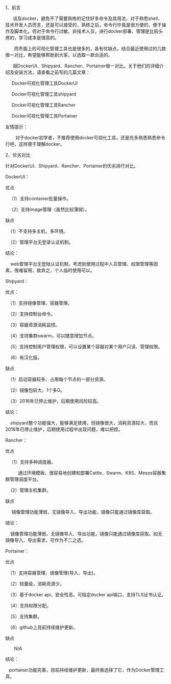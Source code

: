 1、前言

      谈及docker，避免不了需要熟练的记住好多命令及其用法，对于熟悉shell、技术开发人员而言，还是可以接受的，熟练之后，命令行毕竟是很方便的，便于操作及脚本化。但对于命令行过敏、非技术人员，进行docker部署、管理是比较头疼的，学习成本是很高的。



       而市面上的可视化管理工具也是很多的，各有优缺点，结合最近使用过的几款做一对比，希望能够帮助到大家，以选取一款合适的。



      就DockerUI、Shipyard、Rancher、Portainer做一对比。关于他们的详细介绍及安装方法，请查看之前写的几篇文章：



     Docker可视化管理工具DockerUI



     Docker可视化管理工具shipyard



     Docker可视化管理工具Rancher



     Docker可视化管理工具Portainer



友情提示：



        对于docker初学者，不推荐使用docker可视化工具，还是先多熟悉熟悉命令行吧，这样便于理解docker。



2、优劣对比

针对DockerUI、Shipyard、Rancher、Portainer的优劣进行对比。



DockerUI：



优点

   （1）支持container批量操作。



   （2）支持image管理（虽然比较薄弱）。



缺点

  （1）不支持多主机，多环境。



  （2）管理平台无登录认证机制。



结论：



    web管理平台无登陆认证机制，考虑到使用过程中人员管理、权限管理等因素，很难留用，故弃之，个人临时使用可以。



Shipyard：



优点：

  （1）支持镜像管理、容器管理。



  （2）支持控制台命令。



  （3）容器资源消耗监控。



  （4）支持集群swarm，可以随意增加节点。



  （5）支持控制用户管理权限，可以设置某个容器对某个用户只读、管理权限。



  （6）有汉化版。



缺点

  （1）启动容器较多，占用每个节点的一部分资源。



  （2）镜像包较大，1个多G。



  （3）2016年已停止维护，后期使用风险较高。



结论：



    shipyard整个功能强大，能够满足使用，但镜像很大，消耗资源较大，而且2016年已停止维护，后期使用过程中出现问题，难以把控。



Rancher：



优点

   （1）支持多种调度器。



          通过环境模板，很容易地创建和部署Cattle、Swarm、K8S、Mesos容器集群管理调度平台。



  （2）管理主机集群。



缺点

     镜像管理功能薄弱，无镜像导入、导出功能，镜像只能通过镜像库获取。



结论：



    镜像管理功能薄弱，无镜像导入、导出功能，镜像只能通过镜像库获取。如无镜像导入、导出需求，可作为不二之选。



Portainer：



优点

  （1）支持容器管理、镜像管理(导入、导出)。



  （2）轻量级，消耗资源少。



  （3）基于docker api，安全性高，可指定docker api端口，支持TLS证书认证。



  （4）支持权限分配。



  （5）支持集群。



  （6）github上目前持续维护更新。



缺点

       N/A



结论：



   portainer功能完善，目前持续维护更新，最终我选择了它，作为Docker管理工具。

